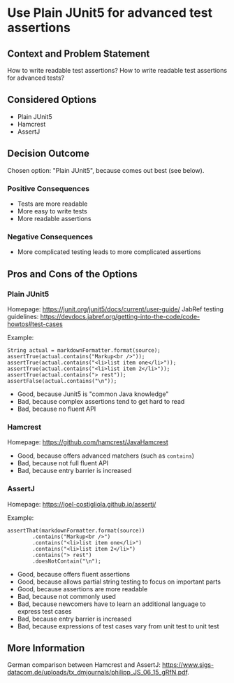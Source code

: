 # Use Plain JUnit5 for advanced test assertions

## Context and Problem Statement

How to write readable test assertions?
How to write readable test assertions for advanced tests?

## Considered Options

- Plain JUnit5
- Hamcrest
- AssertJ

## Decision Outcome

Chosen option: "Plain JUnit5", because comes out best (see below).

### Positive Consequences

- Tests are more readable
- More easy to write tests
- More readable assertions

### Negative Consequences

- More complicated testing leads to more complicated assertions

## Pros and Cons of the Options

### Plain JUnit5

Homepage: <https://junit.org/junit5/docs/current/user-guide/>
JabRef testing guidelines: <https://devdocs.jabref.org/getting-into-the-code/code-howtos#test-cases>

Example:

    String actual = markdownFormatter.format(source);
    assertTrue(actual.contains("Markup<br />"));
    assertTrue(actual.contains("<li>list item one</li>"));
    assertTrue(actual.contains("<li>list item 2</li>"));
    assertTrue(actual.contains("> rest"));
    assertFalse(actual.contains("\n"));

- Good, because Junit5 is "common Java knowledge"
- Bad, because complex assertions tend to get hard to read
- Bad, because no fluent API

### Hamcrest

Homepage: <https://github.com/hamcrest/JavaHamcrest>

- Good, because offers advanced matchers (such as `contains`)
- Bad, because not full fluent API
- Bad, because entry barrier is increased

### AssertJ

Homepage: <https://joel-costigliola.github.io/assertj/>

Example:

    assertThat(markdownFormatter.format(source))
            .contains("Markup<br />")
            .contains("<li>list item one</li>")
            .contains("<li>list item 2</li>")
            .contains("> rest")
            .doesNotContain("\n");

- Good, because offers fluent assertions
- Good, because allows partial string testing to focus on important parts
- Good, because assertions are more readable
- Bad, because not commonly used
- Bad, because newcomers have to learn an additional language to express test cases
- Bad, because entry barrier is increased
- Bad, because expressions of test cases vary from unit test to unit test

## More Information

German comparison between Hamcrest and AssertJ: <https://www.sigs-datacom.de/uploads/tx_dmjournals/philipp_JS_06_15_gRfN.pdf>.
